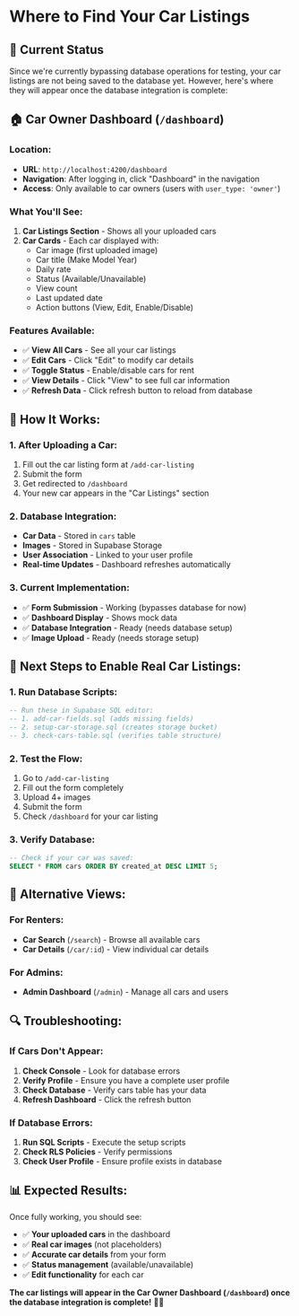 # Where to Find Your Car Listings

## 📍 **Current Status**

Since we're currently bypassing database operations for testing, your car listings are not being saved to the database yet. However, here's where they will appear once the database integration is complete:

## 🏠 **Car Owner Dashboard** (`/dashboard`)

### **Location:**
- **URL**: `http://localhost:4200/dashboard`
- **Navigation**: After logging in, click "Dashboard" in the navigation
- **Access**: Only available to car owners (users with `user_type: 'owner'`)

### **What You'll See:**
1. **Car Listings Section** - Shows all your uploaded cars
2. **Car Cards** - Each car displayed with:
   - Car image (first uploaded image)
   - Car title (Make Model Year)
   - Daily rate
   - Status (Available/Unavailable)
   - View count
   - Last updated date
   - Action buttons (View, Edit, Enable/Disable)

### **Features Available:**
- ✅ **View All Cars** - See all your car listings
- ✅ **Edit Cars** - Click "Edit" to modify car details
- ✅ **Toggle Status** - Enable/disable cars for rent
- ✅ **View Details** - Click "View" to see full car information
- ✅ **Refresh Data** - Click refresh button to reload from database

## 🔧 **How It Works:**

### **1. After Uploading a Car:**
1. Fill out the car listing form at `/add-car-listing`
2. Submit the form
3. Get redirected to `/dashboard`
4. Your new car appears in the "Car Listings" section

### **2. Database Integration:**
- **Car Data** - Stored in `cars` table
- **Images** - Stored in Supabase Storage
- **User Association** - Linked to your user profile
- **Real-time Updates** - Dashboard refreshes automatically

### **3. Current Implementation:**
- ✅ **Form Submission** - Working (bypasses database for now)
- ✅ **Dashboard Display** - Shows mock data
- ✅ **Database Integration** - Ready (needs database setup)
- ✅ **Image Upload** - Ready (needs storage setup)

## 🚀 **Next Steps to Enable Real Car Listings:**

### **1. Run Database Scripts:**
```sql
-- Run these in Supabase SQL editor:
-- 1. add-car-fields.sql (adds missing fields)
-- 2. setup-car-storage.sql (creates storage bucket)
-- 3. check-cars-table.sql (verifies table structure)
```

### **2. Test the Flow:**
1. Go to `/add-car-listing`
2. Fill out the form completely
3. Upload 4+ images
4. Submit the form
5. Check `/dashboard` for your car listing

### **3. Verify Database:**
```sql
-- Check if your car was saved:
SELECT * FROM cars ORDER BY created_at DESC LIMIT 5;
```

## 📱 **Alternative Views:**

### **For Renters:**
- **Car Search** (`/search`) - Browse all available cars
- **Car Details** (`/car/:id`) - View individual car details

### **For Admins:**
- **Admin Dashboard** (`/admin`) - Manage all cars and users

## 🔍 **Troubleshooting:**

### **If Cars Don't Appear:**
1. **Check Console** - Look for database errors
2. **Verify Profile** - Ensure you have a complete user profile
3. **Check Database** - Verify cars table has your data
4. **Refresh Dashboard** - Click the refresh button

### **If Database Errors:**
1. **Run SQL Scripts** - Execute the setup scripts
2. **Check RLS Policies** - Verify permissions
3. **Check User Profile** - Ensure profile exists in database

## 📊 **Expected Results:**

Once fully working, you should see:
- ✅ **Your uploaded cars** in the dashboard
- ✅ **Real car images** (not placeholders)
- ✅ **Accurate car details** from your form
- ✅ **Status management** (available/unavailable)
- ✅ **Edit functionality** for each car

**The car listings will appear in the Car Owner Dashboard (`/dashboard`) once the database integration is complete!** 🚗✨
